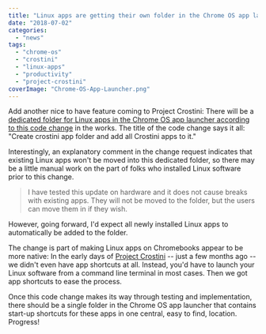 ```yaml
---
title: "Linux apps are getting their own folder in the Chrome OS app launcher"
date: "2018-07-02"
categories: 
  - "news"
tags: 
  - "chrome-os"
  - "crostini"
  - "linux-apps"
  - "productivity"
  - "project-crostini"
coverImage: "Chrome-OS-App-Launcher.png"
---
```


Add another nice to have feature coming to Project Crostini: There will be a [dedicated folder for Linux apps in the Chrome OS app launcher according to this code change](https://chromium-review.googlesource.com/c/chromium/src/+/1103429) in the works. The title of the code change says it all: "Create crostini app folder and add all Crostini apps to it."

Interestingly, an explanatory comment in the change request indicates that existing Linux apps won't be moved into this dedicated folder, so there may be a little manual work on the part of folks who installed Linux software prior to this change.

> I have tested this update on hardware and it does not cause breaks with existing apps. They will not be moved to the folder, but the users can move them in if they wish.

However, going forward, I'd expect all newly installed Linux apps to automatically be added to the folder.

The change is part of making Linux apps on Chromebooks appear to be more native: In the early days of [Project Crostini](https://www.aboutchromebooks.com/tag/project-crostini/) -- just a few months ago -- we didn't even have app shortcuts at all. Instead, you'd have to launch your Linux software from a command line terminal in most cases. Then we got app shortcuts to ease the process.

Once this code change makes its way through testing and implementation, there should be a single folder in the Chrome OS app launcher that contains start-up shortcuts for these apps in one central, easy to find, location. Progress!
